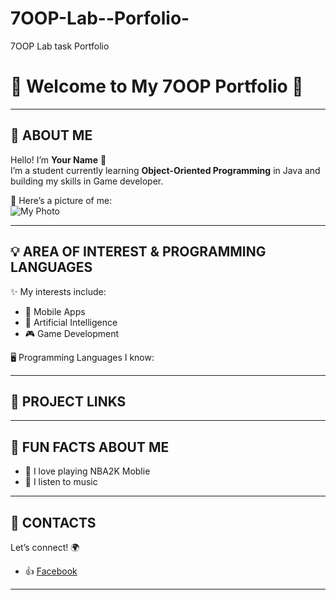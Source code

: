 # 7OOP-Lab--Porfolio-
7OOP Lab task Portfolio 

# 🌟 Welcome to My 7OOP Portfolio 🌟

---

## 👤 ABOUT ME
Hello! I’m **Your Name** 👋  
I’m a student currently learning **Object-Oriented Programming** in Java and building my skills in Game developer.  

📸 Here’s a picture of me:  
![My Photo](photo.jpg)  

---

## 💡 AREA OF INTEREST & PROGRAMMING LANGUAGES
✨ My interests include:  
- 📱 Mobile Apps  
- 🤖 Artificial Intelligence  
- 🎮 Game Development  

🖥️ Programming Languages I know:  

---

## 📂 PROJECT LINKS

---

## 🎉 FUN FACTS ABOUT ME
- 🏀 I love playing NBA2K Moblie    
- 🎵 I listen to music  

---

## 📱 CONTACTS
Let’s connect! 🌍  
- 👍 [Facebook](https://facebook.com/yourusername)  

---
